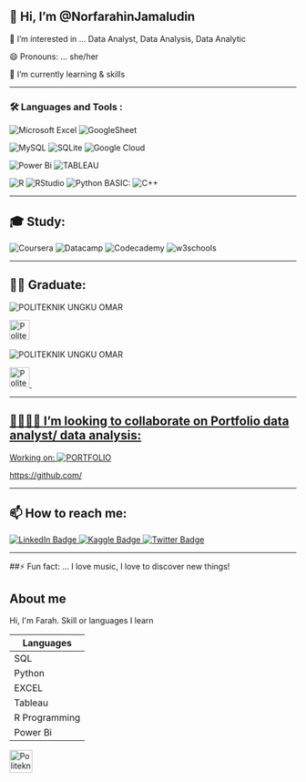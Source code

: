 👋 Hi, I’m @NorfarahinJamaludin
--

👀 I’m interested in ... Data Analyst, Data Analysis, Data Analytic

😄 Pronouns: ... she/her

🌱 I’m currently learning & skills

---

### :hammer_and_wrench: Languages and Tools :
![Microsoft Excel](https://img.shields.io/badge/Microsoft_Excel-217346?style=for-the-badge&logo=microsoft-excel&logoColor=white)
![GoogleSheet](https://img.shields.io/badge/Google%20Sheets-34A853?style=for-the-badge&logo=google-sheets&logoColor=white)

![MySQL](https://img.shields.io/badge/mysql-4479A1.svg?style=for-the-badge&logo=mysql&logoColor=white)
![SQLite](https://img.shields.io/badge/sqlite-%2307405e.svg?style=for-the-badge&logo=sqlite&logoColor=white)
![Google Cloud](https://img.shields.io/badge/GoogleCloud-%234285F4.svg?style=for-the-badge&logo=google-cloud&logoColor=white)

![Power Bi](https://img.shields.io/badge/power_bi-F2C811?style=for-the-badge&logo=powerbi&logoColor=black)
![TABLEAU](https://img.shields.io/badge/Tableau-E97627?style=for-the-badge&logo=Tableau&logoColor=white)

![R](https://img.shields.io/badge/r-%23276DC3.svg?style=for-the-badge&logo=r&logoColor=white)
![RStudio](https://img.shields.io/badge/RStudio-4285F4?style=for-the-badge&logo=rstudio&logoColor=white)
![Python](https://img.shields.io/badge/Python-FFD43B?style=for-the-badge&logo=python&logoColor=blue)
BASIC: ![C++](https://img.shields.io/badge/C%2B%2B-00599C?style=for-the-badge&logo=c%2B%2B&logoColor=white)

---

## 🎓 Study:
![Coursera](https://img.shields.io/badge/Coursera-%230056D2.svg?style=for-the-badge&logo=Coursera&logoColor=white)
![Datacamp](https://img.shields.io/badge/Datacamp-05192D?style=for-the-badge&logo=datacamp&logoColor=03E860)
![Codecademy](https://img.shields.io/badge/Codecademy-FFF0E5?style=for-the-badge&logo=codecademy&logoColor=1F243A)
![w3schools](https://img.shields.io/badge/W3Schools-04AA6D?style=for-the-badge&logo=W3Schools&logoColor=white)

---

## 👩‍🎓 Graduate: 
![POLITEKNIK UNGKU OMAR](https://img.shields.io/badge/politeknik_ungku_omar-F2C811?style=for-the-badge&logo=politeknik&logoColor=yellow)
<div>
  <img src="https://upload.wikimedia.org/wikipedia/commons/9/9d/PUO_Logo.png" title="Politeknik" alt="Politeknik" width="35" height="35"/>&nbsp; 
</div> 


![POLITEKNIK UNGKU OMAR](https://img.shields.io/badge/politeknik_ungku_omar-F2C811?style=for-the-badge&logo=politeknik&logoColor=yellow)
<div id="logo">
  <a href="https://www.puo.edu.my/webportal/">
      <img src="https://upload.wikimedia.org/wikipedia/commons/9/9d/PUO_Logo.png" title="Politeknik" alt="Politeknik Logo" width="35" height="35"/>&nbsp; 
</div>
  
---

## 🫱🏼‍🫲🏼 I’m looking to collaborate on Portfolio data analyst/ data analysis:
Working on: ![PORTFOLIO](https://img.shields.io/badge/Portfolio-255E63?style=for-the-badge&logo=About.me&logoColor=white)


<a href="https://github.com/" target="_blank" rel="noopener">https://github.com/</a>


---

## 📫 How to reach me:
<div id="badges">
  <a href="https://www.linkedin.com/in/norfarahin-jamaludin-24b9602a8/">
    <img src="https://img.shields.io/badge/LinkedIn-blue?style=for-the-badge&logo=linkedin&logoColor=white" alt="LinkedIn Badge"/>
  </a>
  <a href="https://www.kaggle.com/norfarahinjamaludin">
    <img src="https://img.shields.io/badge/Kaggle-035a7d?style=for-the-badge&logo=kaggle&logoColor=white" alt="Kaggle Badge"/>
  </a>
  <a href="your-twitter-URL">
    <img src="https://img.shields.io/badge/Twitter-blue?style=for-the-badge&logo=twitter&logoColor=white" alt="Twitter Badge"/>
  </a>
</div>

---

##⚡ Fun fact: ... I love music, I love to discover new things!

<!---
NorfarahinJamaludin/Norfarahin21 is a ✨ special ✨ repository because its `README.md` (this file) appears on your GitHub profile.
You can click the Preview link to take a look at your changes.
--->

## About me

Hi, I'm Farah. Skill or languages I learn

| Languages           |
|---------------------|
|    SQL              |
|    Python           |
|    EXCEL            |
|    Tableau          |
|    R Programming    |
|    Power Bi         |


<div>
  <img src="https://upload.wikimedia.org/wikipedia/commons/9/9d/PUO_Logo.png"&logo=PUO_Logo.png&logoColor=white" alt="Politeknik Badge" width="40" height="40"/>&nbsp;
</div>

